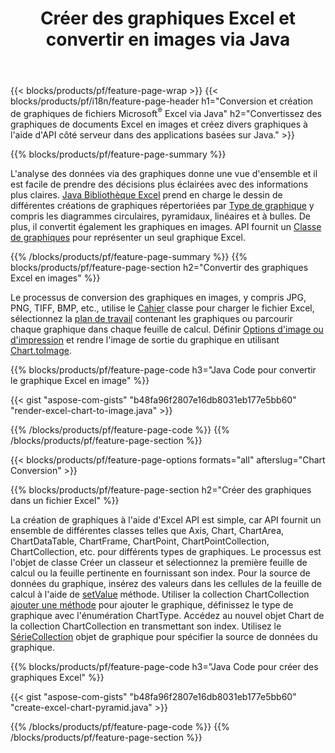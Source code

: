 ﻿---
title: Créer des graphiques Excel et convertir en images via Java
url: /fr/java/chart/
description: Code source Java pour dessiner et convertir un graphique ou un diagramme dans Microsoft Excel à l'aide de la bibliothèque Java. 
---
{{< blocks/products/pf/feature-page-wrap >}}
{{< blocks/products/pf/i18n/feature-page-header h1="Conversion et création de graphiques de fichiers Microsoft<sup>&reg;</sup> Excel via Java" h2="Convertissez des graphiques de documents Excel en images et créez divers graphiques à l\'aide d\'API côté serveur dans des applications basées sur Java." >}}


{{% blocks/products/pf/feature-page-summary %}}

L'analyse des données via des graphiques donne une vue d'ensemble et il est facile de prendre des décisions plus éclairées avec des informations plus claires. [Java Bibliothèque Excel](/cells/java/) prend en charge le dessin de différentes créations de graphiques répertoriées par [Type de graphique](https://reference.aspose.com/cells/java/com.aspose.cells/ChartType) y compris les diagrammes circulaires, pyramidaux, linéaires et à bulles. De plus, il convertit également les graphiques en images. API fournit un [Classe de graphiques](https://reference.aspose.com/cells/java/com.aspose.cells/Chart) pour représenter un seul graphique Excel.

{{% /blocks/products/pf/feature-page-summary %}}
{{% blocks/products/pf/feature-page-section h2="Convertir des graphiques Excel en images" %}}

Le processus de conversion des graphiques en images, y compris JPG, PNG, TIFF, BMP, etc., utilise le [Cahier](https://reference.aspose.com/java/cells/com.aspose.cells/workbook) classe pour charger le fichier Excel, sélectionnez la [plan de travail](https://reference.aspose.com/cells/java/com.aspose.cells/worksheet) contenant les graphiques ou parcourir chaque graphique dans chaque feuille de calcul. Définir [Options d'image ou d'impression](https://reference.aspose.com/cells/java/com.aspose.cells/ImageOrPrintOptions) et rendre l'image de sortie du graphique en utilisant [Chart.toImage](https://reference.aspose.com/cells/java/com.aspose.cells/chart#toImage(java.io.OutputStream,%20com.aspose.cells.ImageOrPrintOptions)).


{{% blocks/products/pf/feature-page-code h3="Java Code pour convertir le graphique Excel en image" %}}

{{< gist "aspose-com-gists" "b48fa96f2807e16db8031eb177e5bb60" "render-excel-chart-to-image.java" >}}

{{% /blocks/products/pf/feature-page-code %}}
{{% /blocks/products/pf/feature-page-section %}}

{{< blocks/products/pf/feature-page-options formats="all" afterslug="Chart Conversion" >}}


{{% blocks/products/pf/feature-page-section h2="Créer des graphiques dans un fichier Excel" %}}

La création de graphiques à l'aide d'Excel API est simple, car API fournit un ensemble de différentes classes telles que Axis, Chart, ChartArea, ChartDataTable, ChartFrame, ChartPoint, ChartPointCollection, ChartCollection, etc. pour différents types de graphiques. Le processus est l'objet de classe Créer un classeur et sélectionnez la première feuille de calcul ou la feuille pertinente en fournissant son index. Pour la source de données du graphique, insérez des valeurs dans les cellules de la feuille de calcul à l'aide de [setValue](https://reference.aspose.com/cells/java/com.aspose.cells/cell#Value) méthode. Utiliser la collection ChartCollection [ajouter une méthode](https://reference.aspose.com/cells/java/com.aspose.cells/chartcollection#add(int,%20int,%20int,%20int,%20int)) pour ajouter le graphique, définissez le type de graphique avec l'énumération ChartType. Accédez au nouvel objet Chart de la collection ChartCollection en transmettant son index. Utilisez le [SérieCollection](https://reference.aspose.com/cells/java/com.aspose.cells/SeriesCollection) objet de graphique pour spécifier la source de données du graphique.

{{% blocks/products/pf/feature-page-code h3="Java Code pour créer des graphiques Excel" %}}

{{< gist "aspose-com-gists" "b48fa96f2807e16db8031eb177e5bb60" "create-excel-chart-pyramid.java" >}}

{{% /blocks/products/pf/feature-page-code %}}
{{% /blocks/products/pf/feature-page-section %}}